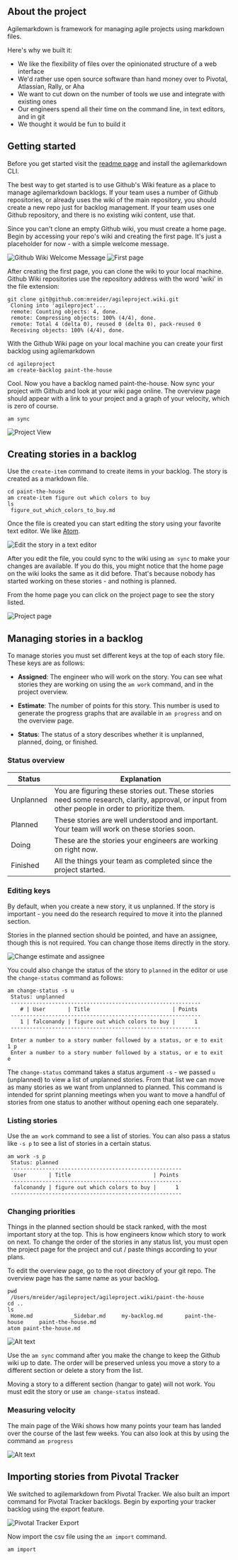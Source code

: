 ## About the project

Agilemarkdown is framework for managing agile projects using markdown files.

Here's why we built it:

- We like the flexibility of files over the opinionated structure of a web interface
- We'd rather use open source software than hand money over to Pivotal, Atlassian, Rally, or Aha
- We want to cut down on the number of tools we use and integrate with existing ones
- Our engineers spend all their time on the command line, in text editors, and in git
- We thought it would be fun to build it

## Getting started

Before you get started visit the [readme page](https://github.com/mreider/agilemarkdown) and install the agilemarkdown CLI.

The best way to get started is to use Github's Wiki feature as a place to manage agilemarkdown backlogs. If your team uses a number of Github repositories, or already uses the wiki of the main repository, you should create a new repo just for backlog management. If your team uses one Github repository, and there is no existing wiki content, use that.

Since you can't clone an empty Github wiki, you must create a home page. Begin by accessing your repo's wiki and creating the first page. It's just a placeholder for now - with a simple welcome message.

![Github Wiki Welcome Message](https://monosnap.com/image/VdA9yvJv9iWbYWqkccdpcU4XVt1kP6.png)
![First page](https://monosnap.com/image/6csVFgCZrTUWwWXAuGaSivpnmAuBAy.png)

After creating the first page, you can clone the wiki to your local machine. Github Wiki repositories use the repository address with the word 'wiki' in the file extension:

```
git clone git@github.com:mreider/agileproject.wiki.git
 Cloning into 'agileproject'...
 remote: Counting objects: 4, done.
 remote: Compressing objects: 100% (4/4), done.
 remote: Total 4 (delta 0), reused 0 (delta 0), pack-reused 0
 Receiving objects: 100% (4/4), done.
```

With the Github Wiki page on your local machine you can create your first backlog using agilemarkdown

```
cd agileproject
am create-backlog paint-the-house
```

Cool. Now you have a backlog named paint-the-house. Now sync your project with Github and look at your wiki page online. The overview page should appear with a link to your project and a graph of your velocity, which is zero of course.

```
am sync
```

![Project View](https://monosnap.com/image/F8raU3cNHhf5WpYVFptEPxfCfaTMjn.png)

## Creating stories in a backlog

Use the `create-item` command to create items in your backlog. The story is created as a markdown file.

```
cd paint-the-house
am create-item figure out which colors to buy
ls
 figure_out_which_colors_to_buy.md
```

Once the file is created you can start editing the story using your favorite text editor. We like [Atom](https://atom.io/).

![Edit the story in a text editor](https://monosnap.com/image/dgLPinN9gCJLTruBMqTwGdwb0sllan.png)

After you edit the file, you could sync to the wiki using `am sync` to make your changes are available. If you do this, you might notice that the home page on the wiki looks the same as it did before. That's because nobody has started working on these stories - and nothing is planned.

From the home page you can click on the project page to see the story listed.

![Project page](https://monosnap.com/image/EC6liJITrt6Fwg6fmG3OaWDWQ89ZIc.png)

## Managing stories in a backlog

To manage stories you must set different keys at the top of each story file. These keys are as follows:

- **Assigned**: The engineer who will work on the story. You can see what stories they are working on using the `am work` command, and in the project overview.

- **Estimate**: The number of points for this story. This number is used to generate the progress graphs that are available in `am progress` and on the overview page.

- **Status**: The status of a story describes whether it is unplanned, planned, doing, or finished.

### Status overview

| Status | Explanation |
|---|---|
| Unplanned | You are figuring these stories out. These stories need some research, clarity, approval, or input from other people in order to prioritize them.|
| Planned   | These stories are well understood and important. Your team will work on these stories soon.|
| Doing     | These are the stories your engineers are working on right now.|
| Finished  | All the things your team as completed since the project started.|


### Editing keys

By default, when you create a new story, it us unplanned. If the story is important - you need do the research required to move it into the planned section.

Stories in the planned section should be pointed, and have an assignee, though this is not required. You can change those items directly in the story.

![Change estimate and assignee ](https://monosnap.com/image/axlg12y1EqPaFokU8Uw2T1IuvzSioT.png)

You could also change the status of the story to `planned` in the editor or use the `change-status` command as follows:


```
am change-status -s u
 Status: unplanned
 ------------------------------------------------------------
    # | User       | Title                          | Points
 ------------------------------------------------------------
    1 | falconandy | figure out which colors to buy |      1
 ------------------------------------------------------------

 Enter a number to a story number followed by a status, or e to exit
1 p
 Enter a number to a story number followed by a status, or e to exit
e
```

The `change-status` command takes a status argument `-s` - we passed `u` (unplanned) to view a list of unplanned stories. From that list we can move as many stories as we want from unplanned to planned. This command is intended for sprint planning meetings when you want to move a handful of stories from one status to another without opening each one separately.

### Listing stories

Use the `am work` command to see a list of stories. You can also pass a status like `-s p` to see a list of stories in a certain status.

```
am work -s p
 Status: planned
 ------------------------------------------------------
  User       | Title                          | Points
 ------------------------------------------------------
  falconandy | figure out which colors to buy |      1
 ------------------------------------------------------
```

### Changing priorities

Things in the planned section should be stack ranked, with the most important story at the top. This is how engineers know which story to work on next. To change the order of the stories in any status list, you must open the project page for the project and cut / paste things according to your plans.

To edit the overview page, go to the root directory of your git repo. The overview page has the same name as your backlog.

```
pwd
 /Users/mreider/agileproject/agileproject.wiki/paint-the-house
cd ..
ls
 Home.md			_Sidebar.md		my-backlog.md		paint-the-house		paint-the-house.md
atom paint-the-house.md
```

![Alt text](https://monosnap.com/image/Gjkt9GCEsYg3u55nks1kdhnqQmavMn.png)

Use the `am sync` command after you make the change to keep the Github wiki up to date. The order will be preserved unless you move a story to a different section or delete a story from the list.

Moving a story to a different section (hangar to gate) will not work. You must edit the story or use `am change-status` instead.

### Measuring velocity

The main page of the Wiki shows how many points your team has landed over the course of the last few weeks. You can also look at this by using the command `am progress`

![Alt text](https://monosnap.com/image/sqrDGVQVmwFRWQVFyuOYEKtjlmoy6p.png)

## Importing stories from Pivotal Tracker

We switched to agilemarkdown from Pivotal Tracker. We also built an import command for Pivotal Tracker backlogs. Begin by exporting your tracker backlog using the export feature.

![Pivotal Tracker Export](https://monosnap.com/image/mW5fJGIPxEkI2niaMDAaVcT4DsUnpJ.png)

Now import the csv file using the `am import` command.

```
am import

```
